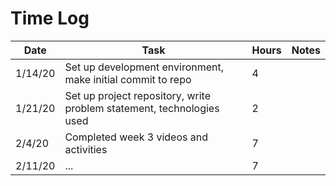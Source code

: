 # Time Log

| Date | Task | Hours | Notes|
|------|------|-------|------|
| 1/14/20| Set up development environment, make initial commit to repo| 4 | |
| 1/21/20| Set up project repository, write problem statement, technologies used| 2 | |
| 2/4/20| Completed week 3 videos and activities| 7| |
| 2/11/20| ...| 7| |
